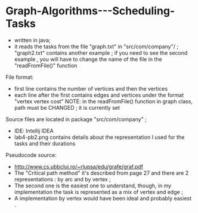# Graph-Algorithms---Scheduling-Tasks
- written in java;
- it reads the tasks from the file "graph.txt" in "src/com/company"/ ; "graph2.txt" contains another example ; if you need to see the second example , you will have to change the name of the file in the "readFromFile()" function

File format: 
- first line contains the number of vertices and then the vertices
- each line after the first contains edges and vertices under the format "vertex vertex cost"
  NOTE: in the readFromFile() function in graph class, path must be CHANGED ; it is currently set 

Source files are located in package  "src/com/company" ;
- IDE: Intellij IDEA
- lab4-pb2.png contains details about the representation I used for the tasks and their durations

Pseudocode source:
- http://www.cs.ubbcluj.ro/~rlupsa/edu/grafe/graf.pdf
- The "Critical path method" it's described from page 27 and there are 2 representations : by arc and by vertex ;
- The second one is the easiest one to understand, though, in my implementation the task is represented as a mix of vertex and edge ;
- A implementation by vertex would have been ideal and probably easiest .
